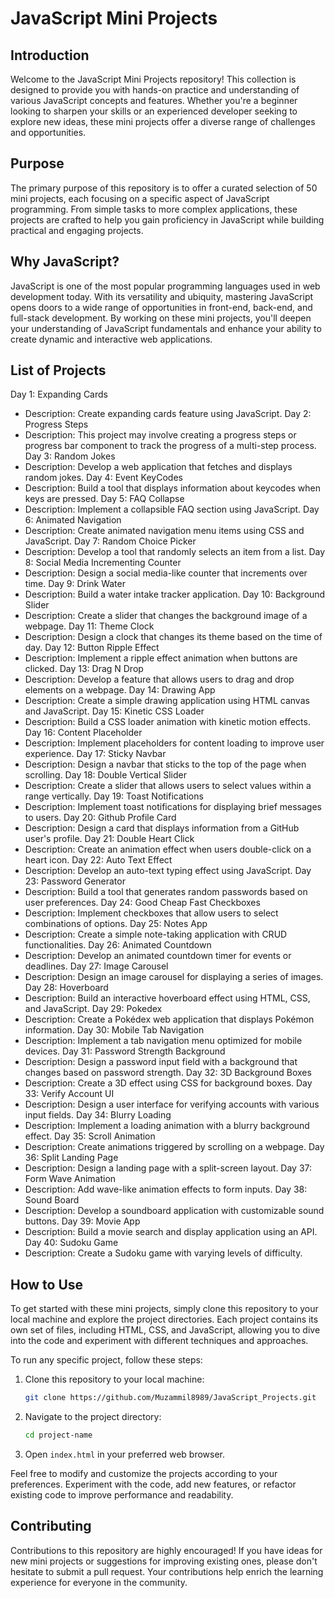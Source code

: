 # JavaScript Mini Projects

## Introduction
Welcome to the JavaScript Mini Projects repository! This collection is designed to provide you with hands-on practice and understanding of various JavaScript concepts and features. Whether you're a beginner looking to sharpen your skills or an experienced developer seeking to explore new ideas, these mini projects offer a diverse range of challenges and opportunities.

## Purpose
The primary purpose of this repository is to offer a curated selection of 50 mini projects, each focusing on a specific aspect of JavaScript programming. From simple tasks to more complex applications, these projects are crafted to help you gain proficiency in JavaScript while building practical and engaging projects.

## Why JavaScript?
JavaScript is one of the most popular programming languages used in web development today. With its versatility and ubiquity, mastering JavaScript opens doors to a wide range of opportunities in front-end, back-end, and full-stack development. By working on these mini projects, you'll deepen your understanding of JavaScript fundamentals and enhance your ability to create dynamic and interactive web applications.

## List of Projects
Day 1: Expanding Cards
 - Description: Create expanding cards feature using JavaScript.
Day 2: Progress Steps
 - Description: This project may involve creating a progress steps or progress bar component to track the progress of a multi-step process.
Day 3: Random Jokes
 - Description: Develop a web application that fetches and displays random jokes.
Day 4: Event KeyCodes
 - Description: Build a tool that displays information about keycodes when keys are pressed.
Day 5: FAQ Collapse
 - Description: Implement a collapsible FAQ section using JavaScript.
Day 6: Animated Navigation
 - Description: Create animated navigation menu items using CSS and JavaScript.
Day 7: Random Choice Picker
 - Description: Develop a tool that randomly selects an item from a list.
Day 8: Social Media Incrementing Counter
 - Description: Design a social media-like counter that increments over time.
Day 9: Drink Water
 - Description: Build a water intake tracker application.
Day 10: Background Slider
 - Description: Create a slider that changes the background image of a webpage.
Day 11: Theme Clock
 - Description: Design a clock that changes its theme based on the time of day.
Day 12: Button Ripple Effect
 - Description: Implement a ripple effect animation when buttons are clicked.
Day 13: Drag N Drop
 - Description: Develop a feature that allows users to drag and drop elements on a webpage.
Day 14: Drawing App
 - Description: Create a simple drawing application using HTML canvas and JavaScript.
Day 15: Kinetic CSS Loader
 - Description: Build a CSS loader animation with kinetic motion effects.
Day 16: Content Placeholder
 - Description: Implement placeholders for content loading to improve user experience.
Day 17: Sticky Navbar
 - Description: Design a navbar that sticks to the top of the page when scrolling.
Day 18: Double Vertical Slider
 - Description: Create a slider that allows users to select values within a range vertically.
Day 19: Toast Notifications
 - Description: Implement toast notifications for displaying brief messages to users.
Day 20: Github Profile Card
 - Description: Design a card that displays information from a GitHub user's profile.
Day 21: Double Heart Click
 - Description: Create an animation effect when users double-click on a heart icon.
Day 22: Auto Text Effect
 - Description: Develop an auto-text typing effect using JavaScript.
Day 23: Password Generator
 - Description: Build a tool that generates random passwords based on user preferences.
Day 24: Good Cheap Fast Checkboxes
 - Description: Implement checkboxes that allow users to select combinations of options.
Day 25: Notes App
 - Description: Create a simple note-taking application with CRUD functionalities.
Day 26: Animated Countdown
 - Description: Develop an animated countdown timer for events or deadlines.
Day 27: Image Carousel
 - Description: Design an image carousel for displaying a series of images.
Day 28: Hoverboard
 - Description: Build an interactive hoverboard effect using HTML, CSS, and JavaScript.
Day 29: Pokedex
 - Description: Create a Pokédex web application that displays Pokémon information.
Day 30: Mobile Tab Navigation
 - Description: Implement a tab navigation menu optimized for mobile devices.
Day 31: Password Strength Background
 - Description: Design a password input field with a background that changes based on password strength.
Day 32: 3D Background Boxes
 - Description: Create a 3D effect using CSS for background boxes.
Day 33: Verify Account UI
 - Description: Design a user interface for verifying accounts with various input fields.
Day 34: Blurry Loading
 - Description: Implement a loading animation with a blurry background effect.
Day 35: Scroll Animation
 - Description: Create animations triggered by scrolling on a webpage.
Day 36: Split Landing Page
 - Description: Design a landing page with a split-screen layout.
Day 37: Form Wave Animation
 - Description: Add wave-like animation effects to form inputs.
Day 38: Sound Board
 - Description: Develop a soundboard application with customizable sound buttons.
Day 39: Movie App
 - Description: Build a movie search and display application using an API.
Day 40: Sudoku Game
 - Description: Create a Sudoku game with varying levels of difficulty.


## How to Use
To get started with these mini projects, simply clone this repository to your local machine and explore the project directories. Each project contains its own set of files, including HTML, CSS, and JavaScript, allowing you to dive into the code and experiment with different techniques and approaches.

To run any specific project, follow these steps:
1. Clone this repository to your local machine:

    ```bash
    git clone https://github.com/Muzammil8989/JavaScript_Projects.git
    ```

2. Navigate to the project directory:

    ```bash
    cd project-name
    ```

3. Open `index.html` in your preferred web browser.

Feel free to modify and customize the projects according to your preferences. Experiment with the code, add new features, or refactor existing code to improve performance and readability.

## Contributing
Contributions to this repository are highly encouraged! If you have ideas for new mini projects or suggestions for improving existing ones, please don't hesitate to submit a pull request. Your contributions help enrich the learning experience for everyone in the community.



